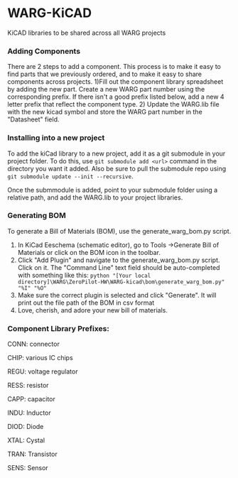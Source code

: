 # WARG-KiCAD
KiCAD libraries to be shared across all WARG projects

### Adding Components
There are 2 steps to add a component. This process is to make it easy to find parts that we previously ordered, and to make it easy to share components across projects.
1)Fill out the component library spreadsheet by adding the new part. Create a new WARG part number using the corresponding prefix. If there isn't a good prefix listed below, add a new 4 letter prefix that reflect the component type.
2) Update the WARG.lib file with the new kicad symbol and store the WARG part number in the "Datasheet" field.

### Installing into a new project
To add the kiCad library to a new project, add it as a git submodule in your project folder. To do this, use ```git submodule add <url>``` command in the directory you want it added. Also be sure to pull the submodule repo using ```git submodule update --init --recursive```.

Once the submmodule is added, point to your submodule folder using a relative path, and add the WARG.lib to your project libraries.


### Generating BOM
To generate a Bill of Materials (BOM), use the generate_warg_bom.py script.

1. In KiCad Eeschema (schematic editor), go to Tools ->Generate Bill of Materials or click on the BOM icon in the toolbar.
2. Click "Add Plugin" and navigate to the generate_warg_bom.py script. Click on it. The "Command Line" text field should be auto-completed with something like this:
 ```python "[Your local directory]\WARG\ZeroPilot-HW\WARG-kicad\bom\generate_warg_bom.py" "%I" "%O"  ```
3. Make sure the correct plugin is selected and click "Generate". It will print out the file path of the BOM in csv format
4. Love, cherish, and adore your new bill of materials.


### Component Library Prefixes:

CONN: connector

CHIP: various IC chips

REGU: voltage regulator

RESS: resistor

CAPP: capacitor

INDU: Inductor

DIOD: Diode

XTAL: Cystal

TRAN: Transistor

SENS: Sensor
